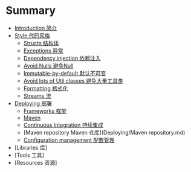 # Summary

* [Introduction 简介](README.md)
* [Style 代码风格](Style/Style.md)
   * [Structs 结构体](Style/Structs.md)
   * [Exceptions 异常](Style/Exceptions.md)
   * [Dependency injection 依赖注入](Style/Dependency_injection.md)
   * [Avoid Nulls 避免Null](Style/Avoid_Nulls.md)
   * [Immutable-by-default 默认不可变](Style/Immutable-by-default.md)
   * [Avoid lots of Util classes 避免大量工具类](Style/Avoid_lots_of_Util_classes.md)
   * [Formatting 格式化](Style/Formatting.md)
   * [Streams 流](Style/Streams.md)
* [Deploying 部署](Deploying/Deploying.md)
    * [Frameworks 框架](Deploying/Frameworks.md) 
    * [Maven](Deploying/Maven.md) 
    * [Continuous Integration 持续集成](Deploying/Continuous_Integration.md)
    * [Maven repository Maven 仓库](Deploying/Maven repository.md)
    * [Configuration management 配置管理](Deploying/Configuration_management.md)
* [Libraries 库]
* [Tools 工具]
* [Resources 资源]

